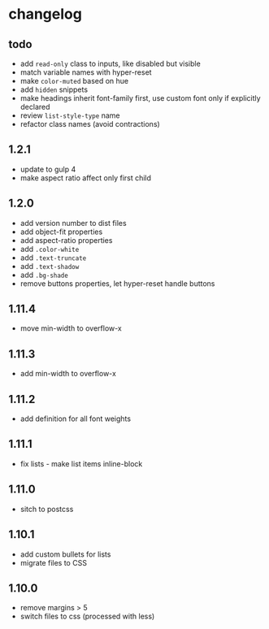# changelog

## todo

- add `read-only` class to inputs, like disabled but visible
- match variable names with hyper-reset
- make `color-muted` based on hue
- add `hidden` snippets
- make headings inherit font-family first, use custom font only if explicitly declared
- review `list-style-type` name
- refactor class names (avoid contractions)

## 1.2.1

- update to gulp 4
- make aspect ratio affect only first child

## 1.2.0

- add version number to dist files
- add object-fit properties
- add aspect-ratio properties
- add `.color-white`
- add `.text-truncate`
- add `.text-shadow`
- add `.bg-shade`
- remove buttons properties, let hyper-reset handle buttons

## 1.11.4

- move min-width to overflow-x

## 1.11.3

- add min-width to overflow-x

## 1.11.2

- add definition for all font weights

## 1.11.1

- fix lists - make list items inline-block

## 1.11.0

- sitch to postcss

## 1.10.1

- add custom bullets for lists
- migrate files to CSS

## 1.10.0

- remove margins > 5
- switch files to css (processed with less)
